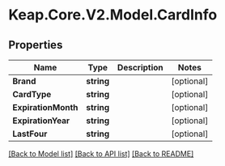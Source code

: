 # Keap.Core.V2.Model.CardInfo

## Properties

Name | Type | Description | Notes
------------ | ------------- | ------------- | -------------
**Brand** | **string** |  | [optional] 
**CardType** | **string** |  | [optional] 
**ExpirationMonth** | **string** |  | [optional] 
**ExpirationYear** | **string** |  | [optional] 
**LastFour** | **string** |  | [optional] 

[[Back to Model list]](../README.md#documentation-for-models) [[Back to API list]](../README.md#documentation-for-api-endpoints) [[Back to README]](../README.md)

